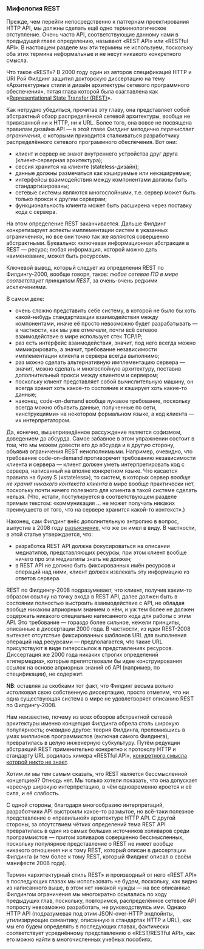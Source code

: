 ### Мифология REST

Прежде, чем перейти непосредственно к паттернам проектирования HTTP API, мы должны сделать ещё одно терминологическое отступление. Очень часто API, соответствующие данному нами в предыдущей главе определению, называют «REST API» или «RESTful API». В настоящем разделе мы эти термины не используем, поскольку оба этих термина неформальные и не несут никакого конкретного смысла.

Что такое «REST»? В 2000 году один из авторов спецификаций HTTP и URI Рой Филдинг защитил докторскую диссертацию на тему «Архитектурные стили и дизайн архитектуры сетевого программного обеспечения», пятая глава которой была озаглавлена как «[Representational State Transfer (REST)](https://www.ics.uci.edu/~fielding/pubs/dissertation/rest_arch_style.htm)».

Как нетрудно убедиться, прочитав эту главу, она представляет собой абстрактный обзор распределённой сетевой архитектуры, вообще не привязанной ни к HTTP, ни к URL. Более того, она вовсе не посвящена правилам дизайна API — в этой главе Филдинг методично *перечисляет ограничения*, с которыми приходится сталкиваться разработчику распределённого сетевого программного обеспечения. Вот они:

  * клиент и сервер не знают внутреннего устройства друг друга (клиент-серверная архитектура);
  * сессия хранится на клиенте (stateless-дизайн);
  * данные должны размечаться как кэшируемые или некэшируемые;
  * интерфейсы взаимодействия между компонентами должны быть стандартизированы;
  * сетевые системы являются многослойными, т.е. сервер может быть только прокси к другим серверам;
  * функциональность клиента может быть расширена через поставку кода с сервера.

На этом определение REST заканчивается. Дальше Филдинг конкретизирует аспекты имплементации систем в указанных ограничениях, но все они точно так же являются совершенно абстрактными. Буквально: «ключевая информационная абстракция в REST — ресурс; любая информация, которой можно дать наименование, может быть ресурсом».

Ключевой вывод, который следует из определения REST по Филдингу-2000, вообще говоря, таков: *любое сетевое ПО в мире соответствует принципам REST*, за очень-очень редкими исключениями.

В самом деле:
  * очень сложно представить себе систему, в которой не было бы хоть какой-нибудь стандартизации взаимодействия между компонентами, иначе её просто невозможно будет разрабатывать — в частности, как мы уже отмечали, почти всё сетевое взаимодействие в мире использует стек TCP/IP;
  * раз есть интерфейс взаимодействия, значит, под него всегда можно мимикрировать, а значит, требование независимости имплементации клиента и сервера всегда выполнимо;
  * раз можно сделать альтернативную имплементацию сервера — значит, можно сделать и многослойную архитектуру, поставив дополнительный прокси между клиентом и сервером;
  * поскольку клиент представляет собой вычислительную машину, он всегда хранит хоть какое-то состояние и кэширует хоть какие-то данные;
  * наконец, code-on-demand вообще лукавое требование, поскольку всегда можно объявить данные, полученные по сети, «инструкциями» на некотором формальном языке, а код клиента — их интерпретатором.

Да, конечно, вышеприведённое рассуждение является софизмом, доведением до абсурда. Самое забавное в этом упражнении состоит в том, что мы можем довести его до абсурда и в другую сторону, объявив ограничения REST неисполнимыми. Например, очевидно, что требование code-on-demand противоречит требованию независимости клиента и сервера — клиент должен уметь интерпретировать код с сервера, написанный на вполне конкретном языке. Что касается правила на букву S («stateless»), то систем, в которых сервер *вообще не хранит никакого контекста клиента* в мире вообще практически нет, поскольку почти ничего полезного для клиента в такой системе сделать нельзя. (Что, кстати, постулируется в соответствующем разделе прямым текстом: «коммуникация … не может получать никаких преимуществ от того, что на сервере хранится какой-то контекст».)

Наконец, сам Филдинг внёс дополнительную энтропию в вопрос, выпустив в 2008 году [разъяснение](https://roy.gbiv.com/untangled/2008/rest-apis-must-be-hypertext-driven), что же он имел в виду. В частности, в этой статье утверждается, что:
  * разработка REST API должна фокусироваться на описании медиатипов, представляющих ресурсы; при этом клиент вообще ничего про эти медиатипы знать не должен;
  * в REST API не должно быть фиксированных имён ресурсов и операций над ними, клиент должен извлекать эту информацию из ответов сервера.

REST по Филдингу-2008 подразумевает, что клиент, получив каким-то образом ссылку на точку входа в REST API, далее должен быть в состоянии полностью выстроить взаимодействие с API, не обладая вообще никаким априорным знанием о нём, и уж тем более не должен содержать никакого специально написанного кода для работы с этим API. Это требование — гораздо более сильное, нежели принципы, описанные в диссертации 2000 года. В частности, из идеи REST-2008 вытекает отсутствие фиксированных шаблонов URL для выполнения операций над ресурсами — предполагается, что такие URL присутствуют в виде гиперссылок в представлениях ресурсов. Диссертация же 2000 года никаких строгих определений «гипермедиа», которые препятствовали бы идее конструирования ссылок на основе априорных знаний об API (например, по спецификации), не содержит.

**NB**: оставляя за скобками тот факт, что Филдинг весьма вольно истолковал свою собственную диссертацию, просто отметим, что ни одна существующая система в мире не удовлетворяет описанию REST по Филдингу-2008.

Нам неизвестно, почему из всех обзоров абстрактной сетевой архитектуры именно концепция Филдинга обрела столь широкую популярность; очевидно другое: теория Филдинга, преломившись в умах миллионов программистов (включая самого Филдинга), превратилась в целую инженерную субкультуру. Путём редукции абстракций REST применительно конкретно к протоколу HTTP и стандарту URL родилась химера «RESTful API», [конкретного смысла которой никто не знает](https://restfulapi.net/).

Хотим ли мы тем самым сказать, что REST является бессмысленной концепцией? Отнюдь нет. Мы только хотели показать, что она допускает чересчур широкую интерпретацию, в чём одновременно кроется и её сила, и её слабость.

С одной стороны, благодаря многообразию интерпретаций, разработчики API выстроили какое-то размытое, но всё-таки полезное представление о «правильной» архитектуре HTTP API. С другой стороны, за отсутствием чётких определений тема REST API превратилась в один из самых больших источников холиваров среди программистов — притом холиваров совершенно бессмысленных, поскольку популярное представление о REST не имеет вообще никакого отношения ни к тому REST, который описан в диссертации Филдинга (и тем более к тому REST, который Филдинг описал в своём манифесте 2008 года).

Термин «архитектурный стиль REST» и производный от него «REST API» в последующих главах мы использовать не будем, поскольку, как видно из написанного выше, в этом нет никакой нужды — на все описанные Филдингом ограничения мы многократно ссылались по ходу предыдущих глав, поскольку, повторимся, распределённое сетевое API попросту невозможно разработать, не руководствуясь ими. Однако HTTP API (подразумевая под этим JSON-over-HTTP эндпойнты, утилизирующие семантику, описанную в стандартах HTTP и URL), как мы его будем определять в последующих главах, фактически соответствует усреднённому представлению о «REST/RESTful API», как его можно найти в многочисленных учебных пособиях.
